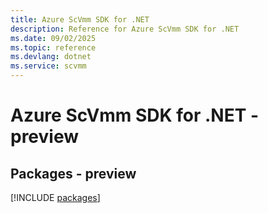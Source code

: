 ```yaml
---
title: Azure ScVmm SDK for .NET
description: Reference for Azure ScVmm SDK for .NET
ms.date: 09/02/2025
ms.topic: reference
ms.devlang: dotnet
ms.service: scvmm
---
```

# Azure ScVmm SDK for .NET - preview
## Packages - preview
[!INCLUDE [packages](scvmm-index.md)]
